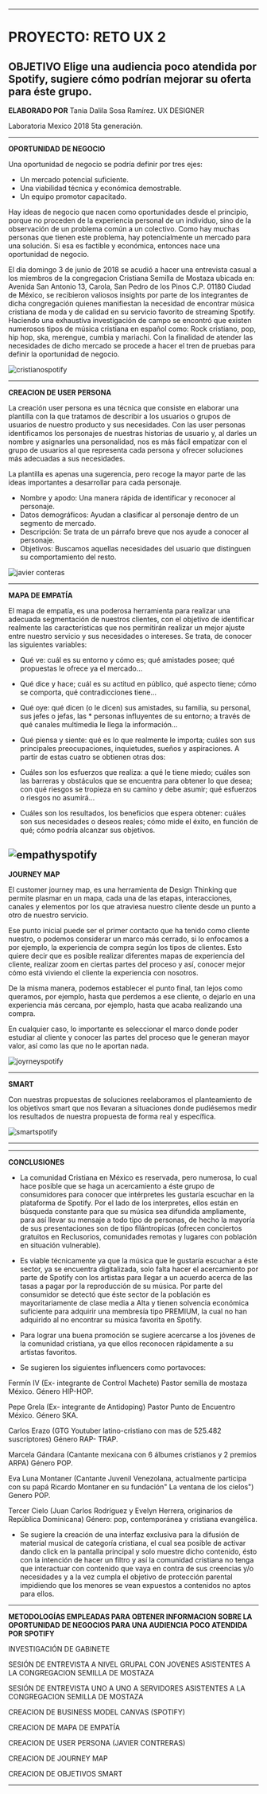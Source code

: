 
--------------------------------------
# PROYECTO: RETO UX 2

OBJETIVO Elige una audiencia poco atendida por Spotify, sugiere cómo podrían mejorar su oferta para éste grupo.
--------------------------------------
**ELABORADO POR**
Tania Dalila Sosa Ramírez.
UX DESIGNER

Laboratoria Mexico 2018
5ta generación.


-----------------------------------------------------------------------------------------------------------------------------------------------------------

 **OPORTUNIDAD DE NEGOCIO**

 Una oportunidad de negocio se podría definir por tres ejes:

 - Un mercado potencial suficiente.
 - Una viabilidad técnica y económica demostrable.
 - Un equipo promotor capacitado.

 Hay ideas de negocio que nacen como oportunidades desde el principio, porque no proceden de la experiencia personal de un individuo, sino de la observación de un problema común a un colectivo. Como hay muchas personas que tienen este problema, hay potencialmente un mercado para una solución. Si esa es factible y económica, entonces nace una oportunidad de negocio.


El dia domingo 3 de junio de 2018 se acudió a hacer una entrevista casual a los miembros de la congregacion Cristiana Semilla de Mostaza ubicada en: Avenida San Antonio 13, Carola, San Pedro de los Pinos C.P. 01180 Ciudad de México, se recibieron valiosos insights por parte de los integrantes de dicha congregación quienes manifiestan la necesidad de encontrar música cristiana de moda y de calidad en su servicio favorito de streaming Spotify.
Haciendo una exhaustiva investigación de campo se encontró que existen numerosos tipos de música cristiana en español como: Rock cristiano, pop, hip hop, ska, merengue, cumbia y mariachi.
Con la finalidad de atender las necesidades de dicho mercado se procede a hacer el tren de pruebas para definir la oportunidad de negocio.

![cristianospotify](https://user-images.githubusercontent.com/32877064/40892518-ee5bc442-675d-11e8-9baa-72440496ab64.png)


-----------------------------------------------------------------------------------------------------------------------------------------------------------

**CREACION DE USER PERSONA**

La creación user persona es una técnica que consiste en elaborar una plantilla con la que tratamos de describir a los usuarios o grupos de usuarios de nuestro producto y sus necesidades. Con las user personas identificamos los personajes de nuestras historias de usuario y, al darles un nombre y asignarles una personalidad, nos es más fácil empatizar con el grupo de usuarios al que representa cada persona y ofrecer soluciones más adecuadas a sus necesidades.

La plantilla es apenas una sugerencia, pero recoge la mayor parte de las ideas importantes a desarrollar para cada personaje.

- Nombre y apodo: Una manera rápida de identificar y reconocer al personaje.
- Datos demográficos: Ayudan a clasificar al personaje dentro de un segmento de mercado.
- Descripción: Se trata de un párrafo breve que nos ayude a conocer al personaje.
- Objetivos: Buscamos aquellas necesidades del usuario que distinguen su comportamiento del resto.

![javier conteras](https://user-images.githubusercontent.com/32877064/40892521-fc0d1ec4-675d-11e8-8093-401c1b1e3b85.png)

-----------------------------------------------------------------------------------------------------------------------------------------------------------

**MAPA DE EMPATÍA**

El mapa de empatía, es una poderosa herramienta para realizar una adecuada segmentación de nuestros clientes, con el objetivo de identificar realmente las características que nos permitirán realizar un mejor ajuste entre nuestro servicio y sus necesidades o intereses. Se trata, de conocer las siguientes variables:

- Qué ve: cuál es su entorno y cómo es; qué amistades posee; qué propuestas le ofrece ya el mercado…
- Qué dice y hace; cuál es su actitud en público, qué aspecto tiene; cómo se comporta, qué contradicciones tiene…
- Qué oye: qué dicen (o le dicen) sus amistades, su familia, su personal, sus jefes o jefas, las * personas influyentes de su entorno; a través de qué canales multimedia le llega la información…
- Qué piensa y siente: qué es lo que realmente le importa; cuáles son sus principales preocupaciones, inquietudes, sueños y aspiraciones.
 A partir de estas cuatro se obtienen otras dos:

- Cuáles son los esfuerzos que realiza: a qué le tiene miedo; cuáles son las barreras y obstáculos que se encuentra para obtener lo que desea; con qué riesgos se tropieza en su camino y debe asumir; qué esfuerzos o riesgos no asumirá…
- Cuáles son los resultados, los beneficios que espera obtener: cuáles son sus necesidades o deseos reales; cómo mide el éxito, en función de qué; cómo podría alcanzar sus objetivos.

![empathyspotify](https://user-images.githubusercontent.com/32877064/40904305-ec172702-679f-11e8-8223-59dd244bacf5.png)
------------------------------------------------------------------------------------------------------------------------------------------------------------------------------------------------------------

**JOURNEY MAP**

El customer journey map, es una herramienta de Design Thinking que permite plasmar en un mapa, cada una de las etapas, interacciones, canales y elementos por los que atraviesa nuestro cliente desde un punto a otro de nuestro servicio.

Ese punto inicial puede ser el primer contacto que ha tenido como cliente nuestro, o podemos considerar un marco más cerrado, si lo enfocamos a por ejemplo, la experiencia de compra según los tipos de clientes. Esto quiere decir que es posible realizar diferentes mapas de experiencia del cliente, realizar zoom en ciertas partes del proceso y así, conocer mejor cómo está viviendo el cliente la experiencia con nosotros.

De la misma manera, podemos establecer el punto final, tan lejos como queramos, por ejemplo, hasta que perdemos a ese cliente, o dejarlo en una experiencia más cercana, por ejemplo, hasta que acaba realizando una compra.

En cualquier caso, lo importante es seleccionar el marco donde poder estudiar al cliente y conocer las partes del proceso que le generan mayor valor, así como las que no le aportan nada.

![joyrneyspotify](https://user-images.githubusercontent.com/32877064/40904307-ee405bc0-679f-11e8-8484-87f7db10ce25.png)

-----------------------------------------------------------------------------------------------------------------------------------------------------------

**SMART**

Con nuestras propuestas de soluciones reelaboramos el planteamiento de los objetivos smart que nos llevaran a situaciones donde pudiésemos medir los resultados de nuestra propuesta de forma real y específica.

![smartspotify](https://user-images.githubusercontent.com/32877064/40904335-0c9eedfc-67a0-11e8-95b9-7247ad562f62.png)

-----------------------------------------------------------------------------------------------------------------------------------------------------------

-----------------------------------------------------------------------------------------------------------------------------------------------------------

**CONCLUSIONES**

- La comunidad Cristiana en México es reservada, pero numerosa, lo cual hace posible que se haga un acercamiento a éste grupo de consumidores para conocer que  intérpretes les gustaría escuchar en la plataforma de Spotify.
Por el lado de los interpretes, ellos están en búsqueda constante para que su música sea difundida ampliamente, para así llevar su mensaje a todo tipo de personas, de hecho la mayoría de sus presentaciones son de tipo filántropicas (ofrecen conciertos gratuitos en Reclusorios, comunidades remotas y lugares con población en situación vulnerable).  

- Es viable técnicamente ya que la música que le gustaría escuchar a éste sector, ya se encuentra digitalizada, solo falta hacer el acercamiento por parte de Spotify con los artistas para llegar a un acuerdo acerca de las tasas a pagar por la reproducción de su música.
Por parte del consumidor se detectó que éste sector de la población es mayoritariamente de clase media a Alta y tienen solvencia económica suficiente para adquirir una membresía tipo PREMIUM, la cual no han adquirido al no encontrar su música favorita en Spotify.

- Para lograr una buena promoción se sugiere acercarse a los jóvenes de la comunidad cristiana, ya que ellos reconocen rápidamente a su artistas favoritos.

- Se sugieren los siguientes influencers como portavoces:

Fermín IV (Ex- integrante de Control Machete) Pastor semilla de mostaza México. Género HIP-HOP.

Pepe Grela (Ex- integrante de Antidoping) Pastor Punto de Encuentro México. Género SKA.

Carlos Erazo (GTG Youtuber latino-cristiano con mas de 525.482 suscriptores) Género RAP- TRAP.

Marcela Gándara (Cantante mexicana con 6 álbumes cristianos y 2 premios ARPA) Género POP.

Eva Luna Montaner (Cantante Juvenil Venezolana, actualmente participa con su papá Ricardo Montaner en su fundación" La ventana de los cielos") Genero POP.

Tercer Cielo (Juan Carlos Rodríguez y Evelyn Herrera, originarios de República Dominicana) Género: pop, contemporánea y cristiana evangélica.

- Se sugiere la creación de una interfaz exclusiva para la difusión de material musical de categoría cristiana, el cual sea posible de activar dando click en la pantalla principal y solo muestre dicho contenido, ésto con la intención de hacer un filtro y así la comunidad cristiana no tenga que interactuar con contenido que vaya en contra de sus creencias y/o necesidades y a la vez cumpla el objetivo de protección parental impidiendo que los menores se vean expuestos a contenidos no aptos para ellos.  

-----------------------------------------------------------------------------------------------------------------------------------------------------------

**METODOLOGÍAS EMPLEADAS PARA OBTENER INFORMACION SOBRE LA OPORTUNIDAD DE NEGOCIOS PARA UNA AUDIENCIA POCO ATENDIDA POR SPOTIFY**

INVESTIGACIÓN DE GABINETE


SESIÓN DE ENTREVISTA A NIVEL GRUPAL CON JOVENES ASISTENTES A LA CONGREGACION SEMILLA DE MOSTAZA

SESIÓN DE ENTREVISTA UNO A UNO A SERVIDORES ASISTENTES A LA CONGREGACION SEMILLA DE MOSTAZA

CREACION DE BUSINESS MODEL CANVAS (SPOTIFY)

CREACION DE MAPA DE EMPATÍA

CREACION DE USER PERSONA (JAVIER CONTRERAS)

CREACION DE JOURNEY MAP

CREACION DE OBJETIVOS SMART

-----------------------------------------------------------------------------------------------------------------------------------------------------------
